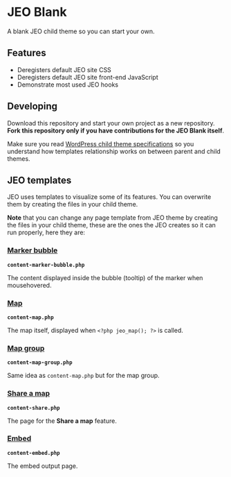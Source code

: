 # JEO Blank

A blank JEO child theme so you can start your own.

## Features

 - Deregisters default JEO site CSS
 - Deregisters default JEO site front-end JavaScript
 - Demonstrate most used JEO hooks

## Developing

Download this repository and start your own project as a new repository. **Fork this repository only if you have contributions for the JEO Blank itself**.

Make sure you read [WordPress child theme specifications](https://codex.wordpress.org/Child_Themes) so you understand how templates relationship works on between parent and child themes.

## JEO templates

JEO uses templates to visualize some of its features. You can overwrite them by creating the files in your child theme.

**Note** that you can change any page template from JEO theme by creating the files in your child theme, these are the ones the JEO creates so it can run properly, here they are:

### [Marker bubble](https://github.com/oeco/jeo/blob/dev/content-marker-bubble.php)

**`content-marker-bubble.php`**

The content displayed inside the bubble (tooltip) of the marker when mousehovered.

### [Map](https://github.com/oeco/jeo/blob/dev/content-map.php)

**`content-map.php`**

The map itself, displayed when `<?php jeo_map(); ?>` is called.

### [Map group](https://github.com/oeco/jeo/blob/dev/content-map-group.php)

**`content-map-group.php`**

Same idea as `content-map.php` but for the map group.

### [Share a map](https://github.com/oeco/jeo/blob/dev/content-share.php)

**`content-share.php`**

The page for the **Share a map** feature.

### [Embed](https://github.com/oeco/jeo/blob/dev/content-embed.php)

**`content-embed.php`**

The embed output page.
